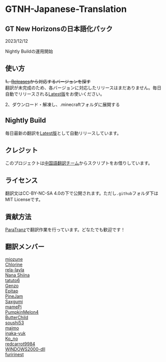 # GTNH-Japanese-Translation

## GT New Horizonsの日本語化パック

2023/12/12

Nightly Buildの運用開始

## 使い方

~~1、[Releases](https://github.com/miozune/GTNH-Japanese-Translation/releases)から対応するバージョンを探す~~  
翻訳が未完成のため、各バージョンに対応したリリースはまだありません。毎日自動でリリースされる[Latest版](https://github.com/miozune/GTNH-Japanese-Translation/releases/tag/latest)をお使いください。

2、ダウンロード・解凍し、.minecraftフォルダに展開する

## Nightly Build

毎日最新の翻訳を[Latest版](https://github.com/miozune/GTNH-Japanese-Translation/releases/tag/latest)として自動リリースしています。

## クレジット

このプロジェクトは[中国語翻訳チーム](https://github.com/Kiwi233/Translation-of-GTNH)からスクリプトをお借りしています。

## ライセンス

翻訳文はCC-BY-NC-SA 4.0の下で公開されます。ただし`.github`フォルダ下はMIT Licenseです。

## 貢献方法

[ParaTranz](https://paratranz.cn/projects/8922)で翻訳作業を行っています。どなたでも歓迎です！

## 翻訳メンバー

[miozune](https://github.com/miozune)  
[Chlorine](https://github.com/Chlorine0808)  
[rela-layla](https://github.com/rela-layla)  
[Nana Shiina](https://github.com/c7na)  
[tatuto6](https://github.com/tatuto6)  
[Genzo](https://github.com/viekun)  
[Epitap](https://github.com/MCMEpitap)  
[PineJam](https://github.com/PineJamX)  
[Saxgumi](https://github.com/saxgumi)  
[mamePi](https://github.com/Coffee-beans-Pi)  
[PumpkinMelon4](https://github.com/PumpkinMelon4)  
[ButterChild](https://github.com/ButterChild)  
[soushi53](https://github.com/soushi53)  
[maimo](https://github.com/MaimoCh)  
[inaka-yuk](https://github.com/inaka-yuk)  
[Ko_no](https://github.com/MrKono)  
[redcarrot9984](https://github.com/redcarrot9984)  
[WINDOWS2000-dll](https://github.com/WINDOWS2000-dll)  
[furirinest](https://github.com/furirinest)  

